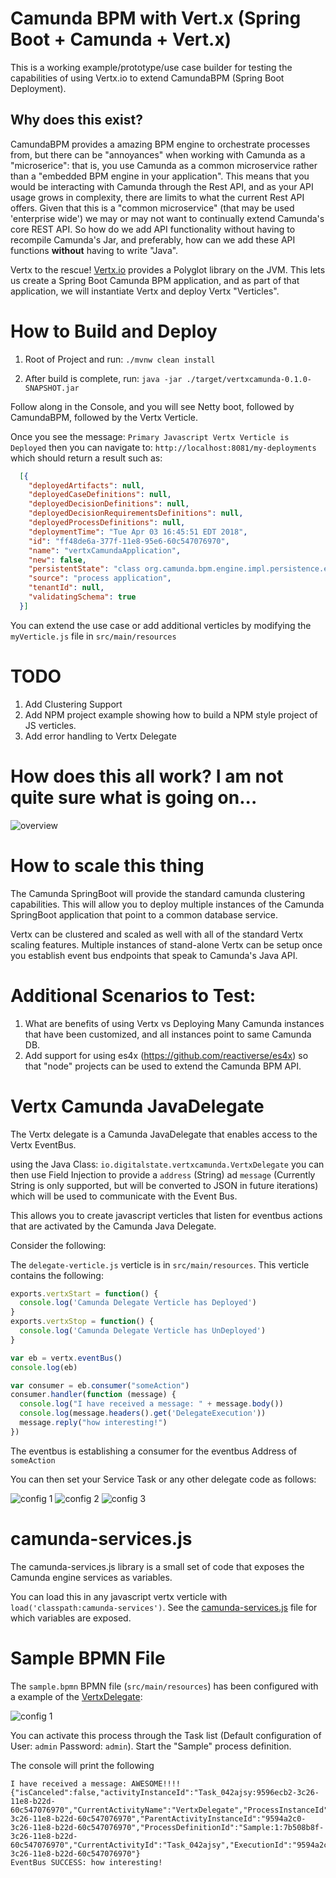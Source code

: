 # Camunda BPM with Vert.x (Spring Boot + Camunda + Vert.x)

This is a working example/prototype/use case builder for testing the capabilities of using Vertx.io to extend CamundaBPM (Spring Boot Deployment).

## Why does this exist?

CamundaBPM provides a amazing BPM engine to orchestrate processes from, but there can be "annoyances" when working with Camunda as a "microserice": that is, you use Camunda as a common microservice rather than a "embedded BPM engine in your application".  This means that you would be interacting with Camunda through the Rest API, and as your API usage grows in complexity, there are limits to what the current Rest API offers.  Given that this is a "common microservice" (that may be used 'enterprise wide') we may or may not want to continually extend Camunda's core REST API.  So how do we add API functionality without having to recompile Camunda's Jar, and preferably, how can we add these API functions **without** having to write "Java".

Vertx to the rescue!  [Vertx.io](vertx.io) provides a Polyglot library on the JVM.  This lets us create a Spring Boot Camunda BPM application, and as part of that application, we will instantiate Vertx and deploy Vertx "Verticles".


# How to Build and Deploy

1. Root of Project and run: `./mvnw clean install`

1. After build is complete, run: `java -jar ./target/vertxcamunda-0.1.0-SNAPSHOT.jar`

Follow along in the Console, and you will see Netty boot, followed by CamundaBPM, followed by the Vertx Verticle.

Once you see the message: `Primary Javascript Vertx Verticle is Deployed` then you can navigate to: `http://localhost:8081/my-deployments` which should return a result such as:

```json
  [{
    "deployedArtifacts": null,
    "deployedCaseDefinitions": null,
    "deployedDecisionDefinitions": null,
    "deployedDecisionRequirementsDefinitions": null,
    "deployedProcessDefinitions": null,
    "deploymentTime": "Tue Apr 03 16:45:51 EDT 2018",
    "id": "ff48de6a-377f-11e8-95e6-60c547076970",
    "name": "vertxCamundaApplication",
    "new": false,
    "persistentState": "class org.camunda.bpm.engine.impl.persistence.entity.DeploymentEntity",
    "source": "process application",
    "tenantId": null,
    "validatingSchema": true
  }]
  ```

  You can extend the use case or add additional verticles by modifying the `myVerticle.js` file in `src/main/resources`


# TODO

1. Add Clustering Support
1. Add NPM project example showing how to build a NPM style project of JS verticles.
1. Add error handling to Vertx Delegate


# How does this all work? I am not quite sure what is going on...

![overview](./docs/Vertx-Camunda-Models.png)

# How to scale this thing

The Camunda SpringBoot will provide the standard camunda clustering capabilities.  This will allow you to deploy multiple instances of the Camunda SpringBoot application that point to a common database service.

Vertx can be clustered and scaled as well with all of the standard Vertx scaling features.  Multiple instances of stand-alone Vertx can be setup once you establish event bus endpoints that speak to Camunda's Java API.  

# Additional Scenarios to Test:

1. What are benefits of using Vertx vs Deploying Many Camunda instances that have been customized, and all instances point to same Camunda DB.
1. Add support for using es4x (https://github.com/reactiverse/es4x) so that "node" projects can be used to extend the Camunda BPM API.


# Vertx Camunda JavaDelegate

The Vertx delegate is a Camunda JavaDelegate that enables access to the Vertx EventBus.

using the Java Class: `io.digitalstate.vertxcamunda.VertxDelegate` you can then use Field Injection to provide a `address` (String) ad `message` (Currently String is only supported, but will be converted to JSON in future iterations) which will be used to communicate with the Event Bus.

This allows you to create javascript verticles that listen for eventbus actions that are activated by the Camunda Java Delegate.

Consider the following:

The `delegate-verticle.js` verticle is in `src/main/resources`.  This verticle contains the following:

```javascript
exports.vertxStart = function() {
  console.log('Camunda Delegate Verticle has Deployed')
}
exports.vertxStop = function() {
  console.log('Camunda Delegate Verticle has UnDeployed')
}

var eb = vertx.eventBus()
console.log(eb)

var consumer = eb.consumer("someAction")
consumer.handler(function (message) {
  console.log("I have received a message: " + message.body())
  console.log(message.headers().get('DelegateExecution'))
  message.reply("how interesting!")
})
```

The eventbus is establishing a consumer for the eventbus Address of `someAction`

You can then set your Service Task or any other delegate code as follows:

![config 1](./docs/Delegate-Config-1.png)
![config 2](./docs/Delegate-Config-2.png)
![config 3](./docs/Delegate-Config-3.png)


# camunda-services.js

The camunda-services.js library is a small set of code that exposes the Camunda engine services as variables.

You can load this in any javascript vertx verticle with `load('classpath:camunda-services')`.  See the [camunda-services.js](./src/main/resources/camunda-services.js) file for which variables are exposed.

# Sample BPMN File

The `sample.bpmn` BPMN file (`src/main/resources`) has been configured with a example of the [VertxDelegate](#vertx-camunda-javadelegate):

![config 1](./docs/Delegate-Config-1.png)

You can activate this process through the Task list (Default configuration of User: `admin` Password: `admin`).  Start the "Sample" process definition.

The console will print the following

```console
I have received a message: AWESOME!!!!
{"isCanceled":false,"activityInstanceId":"Task_042ajsy:9596ecb2-3c26-11e8-b22d-60c547076970","CurrentActivityName":"VertxDelegate","ProcessInstanceId":"9594a2c0-3c26-11e8-b22d-60c547076970","ParentActivityInstanceId":"9594a2c0-3c26-11e8-b22d-60c547076970","ProcessDefinitionId":"Sample:1:7b508b8f-3c26-11e8-b22d-60c547076970","CurrentActivityId":"Task_042ajsy","ExecutionId":"9594a2c0-3c26-11e8-b22d-60c547076970"}
EventBus SUCCESS: how interesting!
```